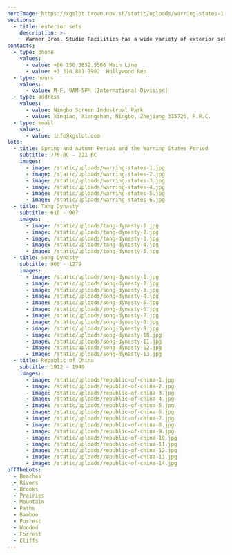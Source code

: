 ```yaml
---
heroImage: https://xgslot.brown.now.sh/static/uploads/warring-states-1.jpg
sections:
  - title: exterior sets
    description: >-
      Warner Bros. Studio Facilities has a wide variety of exterior sets. Everything from a Midwest town center to a jungle lagoon are on the Studio’s backlot. The sets can be dressed to resemble any time, period or look imaginable. The best part is that you are in a controlled environment with virtually every production service available right at your fingertips. For availability or to schedule a backlot scout please contact the Studio Operations group.
contacts:
  - type: phone
    values:
      - value: +86 150.3832.5566 Main Line
      - value: +1 310.801.1902  Hollywood Rep.
  - type: hours
    values:
      - value: M-F, 9AM-5PM (International Division)
  - type: address
    values:
      - value: Ningbo Screen Industrual Park
      - value: Xinqiao, Xiangshan, Ningbo, Zhejiang 315726, P.R.C.
  - type: email
    values:
      - value: info@xgslot.com
lots:
  - title: Spring and Autumn Period and the Warring States Period
    subtitle: 770 BC - 221 BC
    images:
      - image: /static/uploads/warring-states-1.jpg
      - image: /static/uploads/warring-states-2.jpg
      - image: /static/uploads/warring-states-3.jpg
      - image: /static/uploads/warring-states-4.jpg
      - image: /static/uploads/warring-states-5.jpg
      - image: /static/uploads/warring-states-6.jpg
  - title: Tang Dynasty
    subtitle: 618 - 907
    images:
      - image: /static/uploads/tang-dynasty-1.jpg
      - image: /static/uploads/tang-dynasty-2.jpg
      - image: /static/uploads/tang-dynasty-3.jpg
      - image: /static/uploads/tang-dynasty-4.jpg
      - image: /static/uploads/tang-dynasty-5.jpg
  - title: Song Dynasty
    subtitle: 960 - 1279
    images:
      - image: /static/uploads/song-dynasty-1.jpg
      - image: /static/uploads/song-dynasty-2.jpg
      - image: /static/uploads/song-dynasty-3.jpg
      - image: /static/uploads/song-dynasty-4.jpg
      - image: /static/uploads/song-dynasty-5.jpg
      - image: /static/uploads/song-dynasty-6.jpg
      - image: /static/uploads/song-dynasty-7.jpg
      - image: /static/uploads/song-dynasty-8.jpg
      - image: /static/uploads/song-dynasty-9.jpg
      - image: /static/uploads/song-dynasty-10.jpg
      - image: /static/uploads/song-dynasty-11.jpg
      - image: /static/uploads/song-dynasty-12.jpg
      - image: /static/uploads/song-dynasty-13.jpg
  - title: Republic of China
    subtitle: 1912 - 1949
    images:
      - image: /static/uploads/republic-of-china-1.jpg
      - image: /static/uploads/republic-of-china-2.jpg
      - image: /static/uploads/republic-of-china-3.jpg
      - image: /static/uploads/republic-of-china-4.jpg
      - image: /static/uploads/republic-of-china-5.jpg
      - image: /static/uploads/republic-of-china-6.jpg
      - image: /static/uploads/republic-of-china-7.jpg
      - image: /static/uploads/republic-of-china-8.jpg
      - image: /static/uploads/republic-of-china-9.jpg
      - image: /static/uploads/republic-of-china-10.jpg
      - image: /static/uploads/republic-of-china-11.jpg
      - image: /static/uploads/republic-of-china-12.jpg
      - image: /static/uploads/republic-of-china-13.jpg
      - image: /static/uploads/republic-of-china-14.jpg
offTheLots:
  - Beaches
  - Rivers
  - Brooks
  - Prairies
  - Mountain
  - Paths
  - Bamboo
  - Forrest
  - Wooded
  - Forrest
  - Cliffs
---
```

